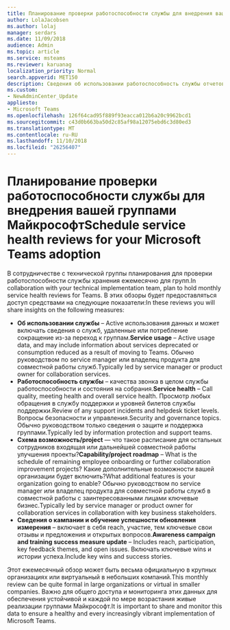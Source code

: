 ```yaml
---
title: Планирование проверки работоспособности службы для внедрения вашей группами Майкрософт
author: LolaJacobsen
ms.author: lolaj
manager: serdars
ms.date: 11/09/2018
audience: Admin
ms.topic: article
ms.service: msteams
ms.reviewer: karuanag
localization_priority: Normal
search.appverid: MET150
description: Сведения об использовании работоспособность службы отчетов в вашей внедрения группами.
ms.custom:
- NewAdminCenter_Update
appliesto:
- Microsoft Teams
ms.openlocfilehash: 126f64cad95f889f93eacca012b6a20c9962bcd1
ms.sourcegitcommit: c43d0b663ba50d2c85af98a12075ebd6c3d80ed3
ms.translationtype: MT
ms.contentlocale: ru-RU
ms.lasthandoff: 11/10/2018
ms.locfileid: "26256407"
---
```

# <a name="schedule-service-health-reviews-for-your-microsoft-teams-adoption"></a><span data-ttu-id="5a4f1-103">Планирование проверки работоспособности службы для внедрения вашей группами Майкрософт</span><span class="sxs-lookup"><span data-stu-id="5a4f1-103">Schedule service health reviews for your Microsoft Teams adoption</span></span>

<span data-ttu-id="5a4f1-104">В сотрудничестве с технической группы планирования для проверки работоспособности службы хранения ежемесячно для групп.</span><span class="sxs-lookup"><span data-stu-id="5a4f1-104">In collaboration with your technical implementation team, plan to hold monthly service health reviews for Teams.</span></span> <span data-ttu-id="5a4f1-105">В этих обзоры будет предоставляться доступ средствами на следующие показатели:</span><span class="sxs-lookup"><span data-stu-id="5a4f1-105">In these reviews you will share insights on the following measures:</span></span>

- <span data-ttu-id="5a4f1-106">**Об использовании службы** – Active использования данных и может включать сведения о служб, удаленные или потребление сокращение из-за переход к группам.</span><span class="sxs-lookup"><span data-stu-id="5a4f1-106">**Service usage** – Active usage data, and may include information about services deprecated or consumption reduced as a result of moving to Teams.</span></span> <span data-ttu-id="5a4f1-107">Обычно руководством по service manager или владелец продукта для совместной работы служб.</span><span class="sxs-lookup"><span data-stu-id="5a4f1-107">Typically led by service manager or product owner for collaboration services.</span></span>
- <span data-ttu-id="5a4f1-108">**Работоспособность службы** – качества звонка в целом службы работоспособности и состояния на собрания.</span><span class="sxs-lookup"><span data-stu-id="5a4f1-108">**Service health** – Call quality, meeting health and overall service health.</span></span> <span data-ttu-id="5a4f1-109">Просмотр любых обращения в службу поддержки и уровней билетов службы поддержки.</span><span class="sxs-lookup"><span data-stu-id="5a4f1-109">Review of any support incidents and helpdesk ticket levels.</span></span> <span data-ttu-id="5a4f1-110">Вопросы безопасности и управления.</span><span class="sxs-lookup"><span data-stu-id="5a4f1-110">Security and governance topics.</span></span> <span data-ttu-id="5a4f1-111">Обычно руководством только сведения о защите и поддержка группами.</span><span class="sxs-lookup"><span data-stu-id="5a4f1-111">Typically led by information protection and support teams.</span></span> 
- <span data-ttu-id="5a4f1-112">**Схема возможность/project** — что такое расписание для остальных сотрудников входящая или дальнейшей совместной работы улучшения проекты?</span><span class="sxs-lookup"><span data-stu-id="5a4f1-112">**Capability/project roadmap** – What is the schedule of remaining employee onboarding or further collaboration improvement projects?</span></span> <span data-ttu-id="5a4f1-113">Какие дополнительные возможности вашей организации будет включить?</span><span class="sxs-lookup"><span data-stu-id="5a4f1-113">What additional features is your organization going to enable?</span></span> <span data-ttu-id="5a4f1-114">Обычно руководством по service manager или владелец продукта для совместной работы служб в совместной работы с заинтересованными лицами ключевые бизнес.</span><span class="sxs-lookup"><span data-stu-id="5a4f1-114">Typically led by service manager or product owner for collaboration services in collaboration with key business stakeholders.</span></span>
- <span data-ttu-id="5a4f1-115">**Сведения о кампании и обучение успешности обновления измерения** – включает в себя reach, участие, тем ключевые свои отзывы и предложения и открытых вопросов.</span><span class="sxs-lookup"><span data-stu-id="5a4f1-115">**Awareness campaign and training success measure update** – Includes reach, participation, key feedback themes, and open issues.</span></span> <span data-ttu-id="5a4f1-116">Включать ключевые wins и истории успеха.</span><span class="sxs-lookup"><span data-stu-id="5a4f1-116">Include key wins and success stories.</span></span> 

<span data-ttu-id="5a4f1-117">Этот ежемесячный обзор может быть весьма официальную в крупных организациях или виртуальный в небольших компаний.</span><span class="sxs-lookup"><span data-stu-id="5a4f1-117">This monthly review can be quite formal in large organizations or virtual in smaller companies.</span></span> <span data-ttu-id="5a4f1-118">Важно для общего доступа и мониторинга этих данных для обеспечения устойчивой и каждой по мере возрастания живые реализации группами Майкрософт.</span><span class="sxs-lookup"><span data-stu-id="5a4f1-118">It is important to share and monitor this data to ensure a healthy and every increasingly vibrant implementation of Microsoft Teams.</span></span> 
